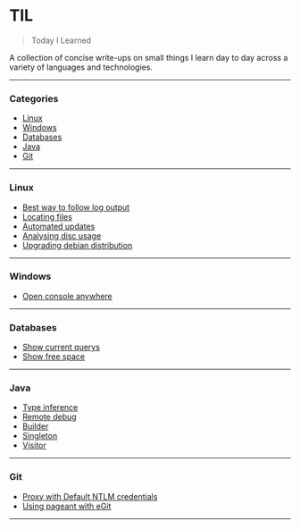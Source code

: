 # TIL

> Today I Learned

A collection of concise write-ups on small things I learn day to day across a
variety of languages and technologies.

---

### Categories

* [Linux](#linux)
* [Windows](#windows)
* [Databases](#databases)
* [Java](#java)
* [Git](#git)

---

### Linux

- [Best way to follow log output](linux/best-way-to-follow-log.md)
- [Locating files](linux/locating-files.md)
- [Automated updates](linux/automated-updates.md)
- [Analysing disc usage](linux/Analysing-disc-usage.md)
- [Upgrading debian distribution](linux/distribution-upgrade-debian.md)

---

### Windows

- [Open console anywhere](windows/open-console-anywhere.md)

---

### Databases

- [Show current querys](databases/show-current-querys.md)
- [Show free space](databases/show-free-space.md)

---

### Java

- [Type inference](java/type-inference.md)
- [Remote debug](java/remote-debug.md)
- [Builder](java/builder-pattern.md)
- [Singleton](java/singleton.md) 
- [Visitor](java/visitor-pattern.md)

---

### Git

- [Proxy with Default NTLM credentials](git/proxy-default-ntlm.md)
- [Using pageant with eGit](git/using-pageant.md)

---

